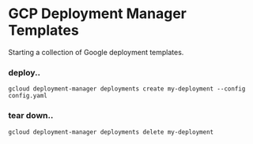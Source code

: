 # GCP Deployment Manager Templates

Starting a collection of Google deployment templates.

### deploy..
```
gcloud deployment-manager deployments create my-deployment --config config.yaml
```

### tear down..
```
gcloud deployment-manager deployments delete my-deployment
```
